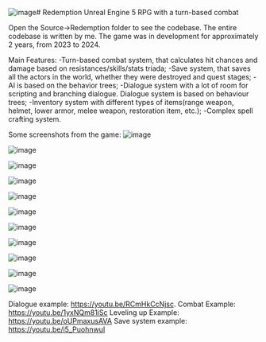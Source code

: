 ![image](https://github.com/user-attachments/assets/b012b2ad-daa6-4835-ad2d-826ca18e0de3)# Redemption
Unreal Engine 5 RPG with a turn-based combat

Open the Source->Redemption folder to see the codebase. The entire codebase is written by me. The game was in development for approximately 2 years, from 2023 to 2024.

Main Features:
-Turn-based combat system, that calculates hit chances and damage based on resistances/skills/stats triada;
-Save system, that saves all the actors in the world, whether they were destroyed and quest stages;
-AI is based on the behavior trees;
-Dialogue system with a lot of room for scripting and branching dialogue. Dialogue system is based on behaviour trees;
-Inventory system with different types of items(range weapon, helmet, lower armor, melee weapon, restoration item, etc.);
-Сomplex spell crafting system.

Some screenshots from the game:
![image](https://github.com/user-attachments/assets/9c0ccbdb-0d81-413f-8bcd-9c567b05677a)

![image](https://github.com/user-attachments/assets/e7287645-bf44-447e-a0ac-815d80788a77)

![image](https://github.com/user-attachments/assets/a02fac90-07e0-4464-9397-20bec5163e0d)

![image](https://github.com/user-attachments/assets/692e0b5e-e1ca-4ba8-af8d-d18d4e76249c)

![image](https://github.com/user-attachments/assets/6ccd4784-9127-4797-a5fb-3c036ae0c65c)

![image](https://github.com/user-attachments/assets/acb90c41-264d-405b-90fc-5da1f84e0c7e)

![image](https://github.com/user-attachments/assets/d247b0dc-54d3-4f96-b198-30182b88c824)

![image](https://github.com/user-attachments/assets/90d59a8c-ed6a-4a71-a740-37581329ba37)

![image](https://github.com/user-attachments/assets/278018a0-8cda-497e-8b7e-03e39187d126)

![image](https://github.com/user-attachments/assets/e9b69d53-58f8-4aa2-9c1b-c984ec2f3ba2)

![image](https://github.com/user-attachments/assets/acd125b2-145f-4f6a-874d-54ad9ef6c32b)

Dialogue example:
https://youtu.be/RCmHkCcNjsc.
Combat Example:
https://youtu.be/1yxNQm81iSc
Leveling up Example:
https://youtu.be/oUPmaxusAVA
Save system example:
https://youtu.be/i5_PuohnwuI


